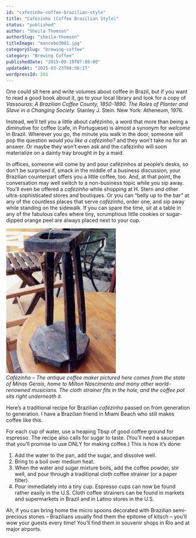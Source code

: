 ```yaml
---
id: "cafezinho-coffee-brazilian-style"
title: "Cafézinho (Coffee Brazilian Style)"
status: "published"
author: "Sheila Thomson"
authorSlug: "sheila-thomson"
titleImage: "mancebo3001.jpg"
categorySlug: "brewing-coffee"
category: "Brewing Coffee"
publishedDate: "2015-09-19T07:00:00"
updatedAt: "2025-03-23T08:58:17"
wordpressId: 201
---
```


One could sit here and write volumes about coffee in Brazil, but if you want to read a good book about it, go to your local library and look for a copy of *Vassouras: A Brazilian Coffee County, 1850-1890. The Roles of Planter and Slave in a Changing Society.* Stanley J. Stein. New York: Atheneum, 1976.

Instead, we’ll tell you a little about cafézinho, a word that more than being a diminutive for coffee (cafe, in Portuguese) is almost a synonym for *welcome* in Brazil. Wherever you go, the minute you walk in the door, someone will pop the question *would you like a cafézinho?* and they won’t take no for an answer. Or maybe they won’t even ask and the cafézinho will soon materialize on a dainty tray brought in by a maid.

In offices, someone will come by and pour cafézinhos at people’s desks, so don’t be surprised if, smack in the middle of a business discussion, your Brazilian counterpart offers you a little coffee, too. And, at that point, the conversation may well switch to a non-business topic while you sip away. You’ll even be offered a *cafézinho* while shopping at H. Stern and other ultra-sophisticated stores and boutiques. Or you can “belly up to the bar” at any of the countless places that serve *cafézinho*, order one, and sip away while standing on the sidewalk. If you can spare the time, sit at a table in any of the fabulous cafes where tiny, scrumptious little cookies or sugar-dipped orange peel are always placed next to your cup.

![cafezinho](mancebo3001.jpg)  
*Cafézinho – The antique coffee maker pictured here comes from the state of Minas Gerais, home to Milton Nascimento and many other world-renowned musicians. The cloth strainer fits in the hole, and the coffee pot sits right underneath it.*

Here’s a traditional recipe for Brazilian *cafézinho* passed on from generation to generation. I have a Brazilian friend in Miami Beach who still makes coffee like this.

For each cup of water, use a heaping Tbsp of good coffee ground for espresso. The recipe also calls for sugar to taste. (You’ll need a saucepan that you’ll promise to use ONLY for making coffee.) This is how it’s done:

1.  Add the water to the pan, add the sugar, and dissolve well.
2.  Bring to a boil over medium heat.
3.  When the water and sugar mixture boils, add the coffee powder, stir well, and pour through a traditional cloth coffee strainer (or a paper filter).
4.  Pour immediately into a tiny cup. Espresso cups can now be found rather easily in the U.S. Cloth coffee strainers can be found in markets and supermarkets in Brazil and in Latino stores in the U.S.

Ah, if you can bring home the micro spoons decorated with Brazilian semi-precious stones – Brazilians usually find them the epitome of kitsch – you’ll wow your guests every time! You’ll find them in souvenir shops in Rio and at major airports.
